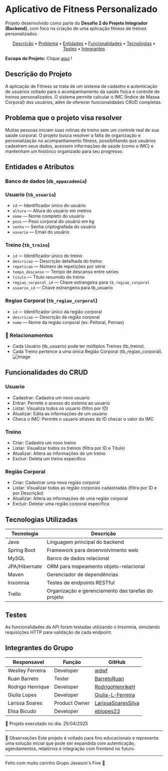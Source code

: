 # Aplicativo de Fitness Personalizado

Projeto desenvolvido como parte do **Desafio 2 do Projeto Integrador (Backend)**, com foco na criação de uma aplicação fitness de treinos personalizados.

<p align="center">
 <a href="#descrição-do-projeto">Descrição</a> •
 <a href="#problema-que-o-projeto-visa-resolver">Problema</a> •
 <a href="#entidades-e-atributos">Entidades</a> •
 <a href="#funcionalidades-do-crud">Funcionalidades</a> •
 <a href="#tecnologias-utilizadas">Tecnologias</a> • 
 <a href="#testes">Testes</a> •
 <a href="#integrantes-do-grupo">Integrantes</a>
</p>

**Escopo do Projeto:** Clique [aqui](https://docs.google.com/document/d/1Wq22gH4X3bF0IVLknE9w6sFajIIRUa_g4EbEk0LAitQ/edit?tab=t.0) ! 

## Descrição do Projeto

A aplicação de Fitness se trata de um sistema de cadastro e autenticação de usuários voltado para o acompanhamento da saúde física e controle de treinos personalizados. O sistema permite calcular o IMC (Índice de Massa Corporal) dos usuários, além de oferecer funcionalidades CRUD completas.

## Problema que o projeto visa resolver

Muitas pessoas iniciam suas rotinas de treino sem um controle real de sua saúde corporal. O projeto busca resolver a falta de organização e personalização no acompanhamento fitness, possibilitando que usuários cadastrem seus dados, acessem informações de saúde (como o IMC) e mantenham um histórico organizado para seu progresso.

## Entidades e Atributos

### Banco de dados (`db_appacademia`)

### Usuario (`tb_usuario`)

- `id` — Identificador único do usuário
- `altura` — Altura do usuário em metros
- `nome` — Nome completo do usuário
- `peso` — Peso corporal do usuário em kg
- `senha` — Senha criptografada do usuário
- `usuario` — Email do usuário

### Treino (`tb_treino`)

- `id` — Identificador único do treino
- `descricao` — Descrição detalhada do treino
- `repeticao` — Número de repetições por série
- `tempo_descanso` — Tempo de descanso entre séries
- `titulo` — Título resumido do treino
- `regiao_corporal_id` — Chave estrangeira para `tb_regiao_corporal`
- `usuario_id` — Chave estrangeira para tb_usuario

### Regiao Corporal (`tb_regiao_corporal`)

- `id` — Identificador único da região corporal
- `descricao` — Descrição da região corporal
- `nome` — Nome da região corporal (ex: Peitoral, Pernas)

### 📌 Relacionamentos
- Cada Usuário (tb_usuario) pode ter múltiplos Treinos (tb_treino).
- Cada Treino pertence a uma única Região Corporal (tb_regiao_corporal).
![image](https://github.com/user-attachments/assets/bec4ddfc-fbaf-4bcf-8a8c-9adf295f6cba)


## Funcionalidades do CRUD

### Usuario

- Cadastrar: Cadastra um novo usuario
- Entrar: Permite o acesso do sistema ao usuario
- Listar: Visualiza todos os usuario (filtro por ID)
- Atualizar: Edita as informações de um usuario
- Checa o IMC: Permite o usuario atraves do ID checar o valor do IMC

### Treino

- Criar: Cadastra um novo treino
- Listar: Visualizar todos os treinos (filtra por ID e Titulo)
- Atualizar: Altera as informações de um treino
- Excluir: Deleta um treino especifico

### Região Corporal

- Criar: Cadastrar uma nova região corporal
- Listar: Visualizar todas as região corporais cadastradas (filtra por ID e por Descrição)
- Atualizar: Altera as informações de uma região corporal
- Excluir: Deletar uma região corporal especifica

## Tecnologias Utilizadas

| Tecnologia    | Descrição                                          |
| ------------- | -------------------------------------------------- |
| Java          | Linguagem principal do backend                     |
| Spring Boot   | Framework para desenvolvimento web                 |
| MySQL         | Banco de dados relacional                          |
| JPA/Hibernate | ORM para mapeamento objeto-relacional              |
| Maven         | Gerenciador de dependências                        |
| Insomnia      | Testes de endpoints RESTful                        |
| Trello        | Organização e gerenciamento das tarefas do projeto |

## Testes

As funcionalidades da API foram testadas utilizando o Insomnia, simulando requisições HTTP para validação de cada endpoint.

## Integrantes do Grupo

| Responsavel      | Função        | GitHub                                                      |
| ---------------- | ------------- | ----------------------------------------------------------- |
| Weslley Ferreira | Developer     | [wdwf](https://github.com/wdwf/)                            |
| Ruan Barreto     | Tester        | [BarretoRuan](https://github.com/BarretoRuan)               |
| Rodrigo Henrique | Developer     | [RodrigoHenrikeH](https://github.com/RodrigoHenrikeH)       |
| Giulia Lopes     | Developer     | [Giulia-L-Ferreira](https://github.com/Giulia-L-Ferreira)   |
| Larissa Soares   | Product Owner | [LarissaSoaresSilva](https://github.com/LarissaSoaresSilva) |
| Elisa Bicudo     | Developer     | [eblopes23](https://github.com/eblopes23)                   |

📅 Projeto executado no dia: 25/04/2025

---

📌 Observações
Este projeto é voltado para fins educacionais e representa uma solução inicial que pode ser expandida com autenticação, agendamentos, relatórios e integração com frontend no futuro.

---
Feito com muito carinho Grupo Javason's Five 💖
